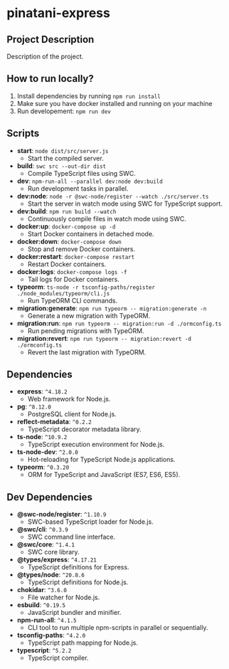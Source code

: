 # pinatani-express

## Project Description

Description of the project.

## How to run locally?

1. Install dependencies by running `npm run install`
2. Make sure you have docker installed and running on your machine
3. Run developement: `npm run dev`

## Scripts

- **start**: `node dist/src/server.js`
  - Start the compiled server.
- **build**: `swc src --out-dir dist`
  - Compile TypeScript files using SWC.
- **dev**: `npm-run-all --parallel dev:node dev:build`
  - Run development tasks in parallel.
- **dev:node**: `node -r @swc-node/register --watch ./src/server.ts`
  - Start the server in watch mode using SWC for TypeScript support.
- **dev:build**: `npm run build --watch`
  - Continuously compile files in watch mode using SWC.
- **docker:up**: `docker-compose up -d`
  - Start Docker containers in detached mode.
- **docker:down**: `docker-compose down`
  - Stop and remove Docker containers.
- **docker:restart**: `docker-compose restart`
  - Restart Docker containers.
- **docker:logs**: `docker-compose logs -f`
  - Tail logs for Docker containers.
- **typeorm**: `ts-node -r tsconfig-paths/register ./node_modules/typeorm/cli.js`
  - Run TypeORM CLI commands.
- **migration:generate**: `npm run typeorm -- migration:generate -n`
  - Generate a new migration with TypeORM.
- **migration:run**: `npm run typeorm -- migration:run -d ./ormconfig.ts`
  - Run pending migrations with TypeORM.
- **migration:revert**: `npm run typeorm -- migration:revert -d ./ormconfig.ts`
  - Revert the last migration with TypeORM.

## Dependencies

- **express**: `^4.18.2`
  - Web framework for Node.js.
- **pg**: `^8.12.0`
  - PostgreSQL client for Node.js.
- **reflect-metadata**: `^0.2.2`
  - TypeScript decorator metadata library.
- **ts-node**: `^10.9.2`
  - TypeScript execution environment for Node.js.
- **ts-node-dev**: `^2.0.0`
  - Hot-reloading for TypeScript Node.js applications.
- **typeorm**: `^0.3.20`
  - ORM for TypeScript and JavaScript (ES7, ES6, ES5).

## Dev Dependencies

- **@swc-node/register**: `^1.10.9`
  - SWC-based TypeScript loader for Node.js.
- **@swc/cli**: `^0.3.9`
  - SWC command line interface.
- **@swc/core**: `^1.4.1`
  - SWC core library.
- **@types/express**: `^4.17.21`
  - TypeScript definitions for Express.
- **@types/node**: `^20.8.6`
  - TypeScript definitions for Node.js.
- **chokidar**: `^3.6.0`
  - File watcher for Node.js.
- **esbuild**: `^0.19.5`
  - JavaScript bundler and minifier.
- **npm-run-all**: `^4.1.5`
  - CLI tool to run multiple npm-scripts in parallel or sequentially.
- **tsconfig-paths**: `^4.2.0`
  - TypeScript path mapping for Node.js.
- **typescript**: `^5.2.2`
  - TypeScript compiler.
